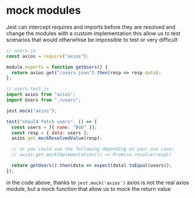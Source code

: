 # mock modules

Jest can intercept requires and imports before they are resolved and change the modules with a custom implementation
this allow us to test scenarios that would otherwhise be impossible to test or very difficult

```js
// users.js
const axios = require("axios");

module.exports = function getUsers() {
  return axios.get("/users.json").then(resp => resp.data);
};
```

```js
// users.test.js
import axios from "axios";
import Users from "./users";

jest.mock("axios");

test("should fetch users", () => {
  const users = [{ name: "Bob" }];
  const resp = { data: users };
  axios.get.mockResolvedValue(resp);

  // or you could use the following depending on your use case:
  // axios.get.mockImplementation(() => Promise.resolve(resp))

  return getUsers().then(data => expect(data).toEqual(users));
});
```

in the code above, thanks to `jest.mock('axios')` axios is not the real axios module, but a mock function that allow us to mock the return value
